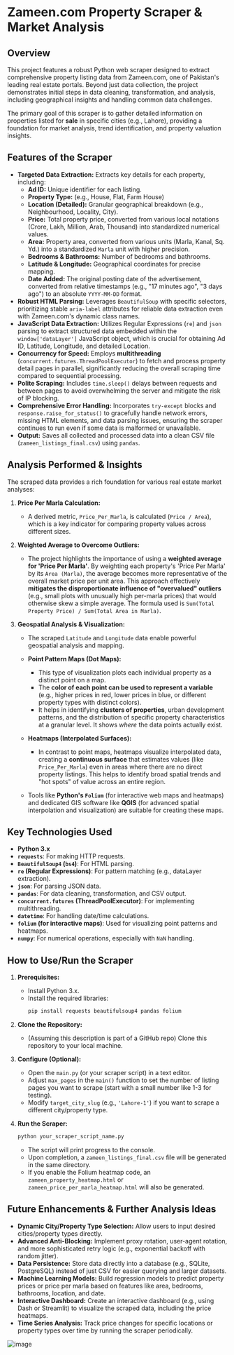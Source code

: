 # Zameen.com Property Scraper & Market Analysis

## Overview

This project features a robust Python web scraper designed to extract comprehensive property listing data from Zameen.com, one of Pakistan's leading real estate portals. Beyond just data collection, the project demonstrates initial steps in data cleaning, transformation, and analysis, including geographical insights and handling common data challenges.

The primary goal of this scraper is to gather detailed information on properties listed for **sale** in specific cities (e.g., Lahore), providing a foundation for market analysis, trend identification, and property valuation insights.

## Features of the Scraper

* **Targeted Data Extraction:** Extracts key details for each property, including:
    * **Ad ID:** Unique identifier for each listing.
    * **Property Type:** (e.g., House, Flat, Farm House)
    * **Location (Detailed):** Granular geographical breakdown (e.g., Neighbourhood, Locality, City).
    * **Price:** Total property price, converted from various local notations (Crore, Lakh, Million, Arab, Thousand) into standardized numerical values.
    * **Area:** Property area, converted from various units (Marla, Kanal, Sq. Yd.) into a standardized `Marla` unit with higher precision.
    * **Bedrooms & Bathrooms:** Number of bedrooms and bathrooms.
    * **Latitude & Longitude:** Geographical coordinates for precise mapping.
    * **Date Added:** The original posting date of the advertisement, converted from relative timestamps (e.g., "17 minutes ago", "3 days ago") to an absolute `YYYY-MM-DD` format.
* **Robust HTML Parsing:** Leverages `BeautifulSoup` with specific selectors, prioritizing stable `aria-label` attributes for reliable data extraction even with Zameen.com's dynamic class names.
* **JavaScript Data Extraction:** Utilizes Regular Expressions (`re`) and `json` parsing to extract structured data embedded within the `window['dataLayer']` JavaScript object, which is crucial for obtaining Ad ID, Latitude, Longitude, and detailed Location.
* **Concurrency for Speed:** Employs **multithreading** (`concurrent.futures.ThreadPoolExecutor`) to fetch and process property detail pages in parallel, significantly reducing the overall scraping time compared to sequential processing.
* **Polite Scraping:** Includes `time.sleep()` delays between requests and between pages to avoid overwhelming the server and mitigate the risk of IP blocking.
* **Comprehensive Error Handling:** Incorporates `try-except` blocks and `response.raise_for_status()` to gracefully handle network errors, missing HTML elements, and data parsing issues, ensuring the scraper continues to run even if some data is malformed or unavailable.
* **Output:** Saves all collected and processed data into a clean CSV file (`zameen_listings_final.csv`) using `pandas`.

## Analysis Performed & Insights

The scraped data provides a rich foundation for various real estate market analyses:

1.  **Price Per Marla Calculation:**
    * A derived metric, `Price_Per_Marla`, is calculated (`Price / Area`), which is a key indicator for comparing property values across different sizes.

2.  **Weighted Average to Overcome Outliers:**
    * The project highlights the importance of using a **weighted average for 'Price Per Marla'**. By weighting each property's 'Price Per Marla' by its `Area (Marla)`, the average becomes more representative of the overall market price per unit area. This approach effectively **mitigates the disproportionate influence of "overvalued" outliers** (e.g., small plots with unusually high per-marla prices) that would otherwise skew a simple average. The formula used is `Sum(Total Property Price) / Sum(Total Area in Marla)`.

3.  **Geospatial Analysis & Visualization:**
    * The scraped `Latitude` and `Longitude` data enable powerful geospatial analysis and mapping.

    * **Point Pattern Maps (Dot Maps):**
        * This type of visualization plots each individual property as a distinct point on a map.
        * The **color of each point can be used to represent a variable** (e.g., higher prices in red, lower prices in blue, or different property types with distinct colors).
        * It helps in identifying **clusters of properties**, urban development patterns, and the distribution of specific property characteristics at a granular level. It shows *where* the data points actually exist.

    * **Heatmaps (Interpolated Surfaces):**
        * In contrast to point maps, heatmaps visualize interpolated data, creating a **continuous surface** that estimates values (like `Price_Per_Marla`) even in areas where there are no direct property listings. This helps to identify broad spatial trends and "hot spots" of value across an entire region.

    * Tools like **Python's `Folium`** (for interactive web maps and heatmaps) and dedicated GIS software like **QGIS** (for advanced spatial interpolation and visualization) are suitable for creating these maps.

## Key Technologies Used

* **Python 3.x**
* **`requests`**: For making HTTP requests.
* **`BeautifulSoup4` (`bs4`)**: For HTML parsing.
* **`re` (Regular Expressions)**: For pattern matching (e.g., dataLayer extraction).
* **`json`**: For parsing JSON data.
* **`pandas`**: For data cleaning, transformation, and CSV output.
* **`concurrent.futures` (ThreadPoolExecutor)**: For implementing multithreading.
* **`datetime`**: For handling date/time calculations.
* **`folium` (for interactive maps)**: Used for visualizing point patterns and heatmaps.
* **`numpy`**: For numerical operations, especially with `NaN` handling.

## How to Use/Run the Scraper

1.  **Prerequisites:**
    * Install Python 3.x.
    * Install the required libraries:
        ```bash
        pip install requests beautifulsoup4 pandas folium
        ```

2.  **Clone the Repository:**
    * (Assuming this description is part of a GitHub repo) Clone this repository to your local machine.

3.  **Configure (Optional):**
    * Open the `main.py` (or your scraper script) in a text editor.
    * Adjust `max_pages` in the `main()` function to set the number of listing pages you want to scrape (start with a small number like 1-3 for testing).
    * Modify `target_city_slug` (e.g., `'Lahore-1'`) if you want to scrape a different city/property type.

4.  **Run the Scraper:**
    ```bash
    python your_scraper_script_name.py
    ```
    * The script will print progress to the console.
    * Upon completion, a `zameen_listings_final.csv` file will be generated in the same directory.
    * If you enable the Folium heatmap code, an `zameen_property_heatmap.html` or `zameen_price_per_marla_heatmap.html` will also be generated.

## Future Enhancements & Further Analysis Ideas

* **Dynamic City/Property Type Selection:** Allow users to input desired cities/property types directly.
* **Advanced Anti-Blocking:** Implement proxy rotation, user-agent rotation, and more sophisticated retry logic (e.g., exponential backoff with random jitter).
* **Data Persistence:** Store data directly into a database (e.g., SQLite, PostgreSQL) instead of just CSV for easier querying and larger datasets.
* **Machine Learning Models:** Build regression models to predict property prices or price per marla based on features like area, bedrooms, bathrooms, location, and date.
* **Interactive Dashboard:** Create an interactive dashboard (e.g., using Dash or Streamlit) to visualize the scraped data, including the price heatmaps.
* **Time Series Analysis:** Track price changes for specific locations or property types over time by running the scraper periodically.

![image](https://github.com/user-attachments/assets/e6fbb356-9a1c-4d10-b09c-8482c28d7a90)
